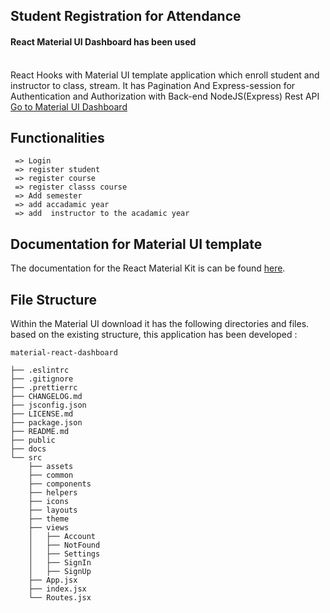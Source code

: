 ## Student Registration for Attendance 

<h4>React Material UI Dashboard has been used</h4><br>
React Hooks with Material UI template application which enroll student and instructor to class, stream. 
It has Pagination And Express-session for Authentication and Authorization with Back-end NodeJS(Express) Rest API
<a href="https://react-material-dashboard.devias.io/">Go to Material UI Dashboard</a><br>




## Functionalities 

```
 => Login
 => register student
 => register course
 => register classs course
 => Add semester
 => add accadamic year
 => add  instructor to the acadamic year

```

## Documentation for Material UI template

The documentation for the React Material Kit is can be found [here](https://material-ui.com?ref=devias-io).



## File Structure

Within the Material UI download it has  the following directories and files.
based on the existing structure, this application has been developed :

```
material-react-dashboard

├── .eslintrc
├── .gitignore
├── .prettierrc
├── CHANGELOG.md
├── jsconfig.json
├── LICENSE.md
├── package.json
├── README.md
├── public
├── docs
└── src
	├── assets
	├── common
	├── components
	├── helpers
	├── icons
	├── layouts
	├── theme
	├── views
	│	├── Account
	│	├── NotFound
	│	├── Settings
	│	├── SignIn
	│	├── SignUp
	├── App.jsx
	├── index.jsx
	└── Routes.jsx
```


